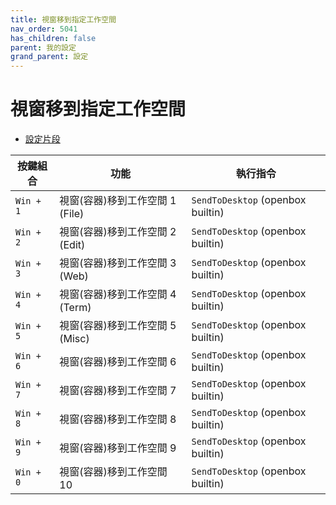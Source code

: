 ```yaml
---
title: 視窗移到指定工作空間
nav_order: 5041
has_children: false
parent: 我的設定
grand_parent: 設定
---
```



# 視窗移到指定工作空間


* [設定片段](https://github.com/samwhelp/note-about-openbox/tree/gh-pages/_demo/config/openbox-config/main/share/gen/openbox-gen-rc/Section/Keybind/WindowMoveToWorkspace.php#L125)

| 按鍵組合          | 功能     | 執行指令         |
| --------- | -------------------------------------------- | --------------------------------------------------- |
| `Win + 1` | 視窗(容器)移到工作空間 1 (File) | `SendToDesktop` (openbox builtin) |
| `Win + 2` | 視窗(容器)移到工作空間 2 (Edit) | `SendToDesktop` (openbox builtin) |
| `Win + 3` | 視窗(容器)移到工作空間 3 (Web)  | `SendToDesktop` (openbox builtin) |
| `Win + 4` | 視窗(容器)移到工作空間 4 (Term) | `SendToDesktop` (openbox builtin) |
| `Win + 5` | 視窗(容器)移到工作空間 5 (Misc) | `SendToDesktop` (openbox builtin) |
| `Win + 6` | 視窗(容器)移到工作空間 6        | `SendToDesktop` (openbox builtin) |
| `Win + 7` | 視窗(容器)移到工作空間 7        | `SendToDesktop` (openbox builtin) |
| `Win + 8` | 視窗(容器)移到工作空間 8        | `SendToDesktop` (openbox builtin) |
| `Win + 9` | 視窗(容器)移到工作空間 9        | `SendToDesktop` (openbox builtin) |
| `Win + 0` | 視窗(容器)移到工作空間 10        | `SendToDesktop` (openbox builtin) |

